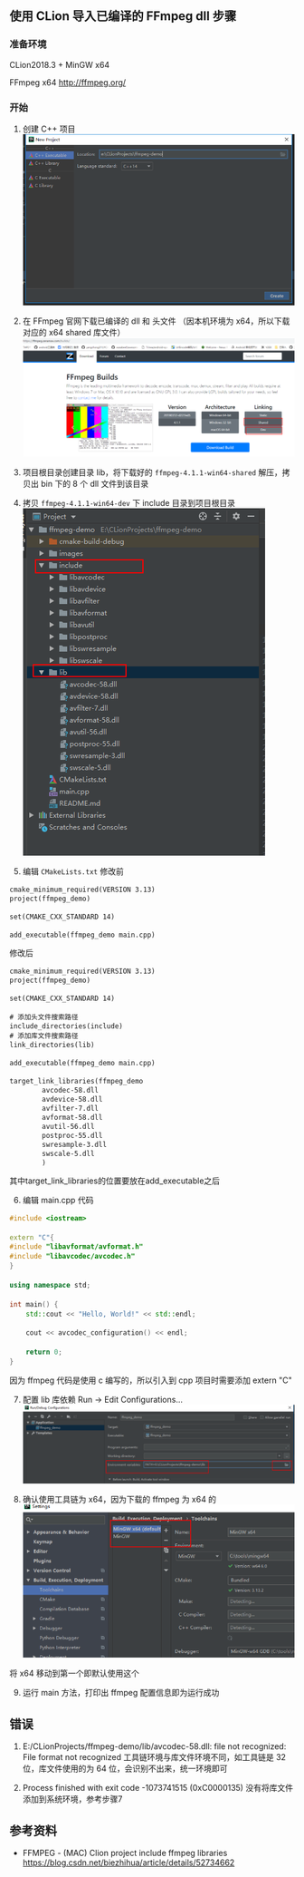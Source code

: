 ## 使用 CLion 导入已编译的 FFmpeg dll 步骤

### 准备环境
CLion2018.3 + MinGW x64

FFmpeg x64
http://ffmpeg.org/



### 开始
1. 创建 C++ 项目
![](./images/c00.png)

2. 在 FFmpeg 官网下载已编译的 dll 和 头文件
（因本机环境为 x64，所以下载对应的 x64 shared 库文件）
![](./images/c01.png)

3. 项目根目录创建目录 lib，将下载好的 `ffmpeg-4.1.1-win64-shared` 解压，拷贝出 bin 下的 8 个 dll 文件到该目录
4. 拷贝 `ffmpeg-4.1.1-win64-dev` 下 include 目录到项目根目录
![](./images/c02.png)

5. 编辑 `CMakeLists.txt`
修改前
```
cmake_minimum_required(VERSION 3.13)
project(ffmpeg_demo)

set(CMAKE_CXX_STANDARD 14)

add_executable(ffmpeg_demo main.cpp)
```

修改后
```
cmake_minimum_required(VERSION 3.13)
project(ffmpeg_demo)

set(CMAKE_CXX_STANDARD 14)

# 添加头文件搜索路径
include_directories(include)
# 添加库文件搜索路径
link_directories(lib)

add_executable(ffmpeg_demo main.cpp)

target_link_libraries(ffmpeg_demo
        avcodec-58.dll
        avdevice-58.dll
        avfilter-7.dll
        avformat-58.dll
        avutil-56.dll
        postproc-55.dll
        swresample-3.dll
        swscale-5.dll
        )
```
其中target_link_libraries的位置要放在add_executable之后

6. 编辑 main.cpp 代码
```cpp
#include <iostream>

extern "C"{
#include "libavformat/avformat.h"
#include "libavcodec/avcodec.h"
}

using namespace std;

int main() {
    std::cout << "Hello, World!" << std::endl;

    cout << avcodec_configuration() << endl;

    return 0;
}
```
因为 ffmpeg 代码是使用 c 编写的，所以引入到 cpp 项目时需要添加 extern "C"

7. 配置 lib 库依赖
Run -> Edit Configurations...
![](./images/c03.png)

8. 确认使用工具链为 x64，因为下载的 ffmpeg 为 x64 的
![](./images/c04.png)

将 x64 移动到第一个即默认使用这个

9. 运行 main 方法，打印出 ffmpeg 配置信息即为运行成功

## 错误
1. E:/CLionProjects/ffmpeg-demo/lib/avcodec-58.dll: file not recognized: File format not recognized
工具链环境与库文件环境不同，如工具链是 32 位，库文件使用的为 64 位，会识别不出来，统一环境即可

2. Process finished with exit code -1073741515 (0xC0000135)
没有将库文件添加到系统环境，参考步骤7


## 参考资料
* FFMPEG - (MAC) Clion project include ffmpeg libraries
https://blog.csdn.net/biezhihua/article/details/52734662













